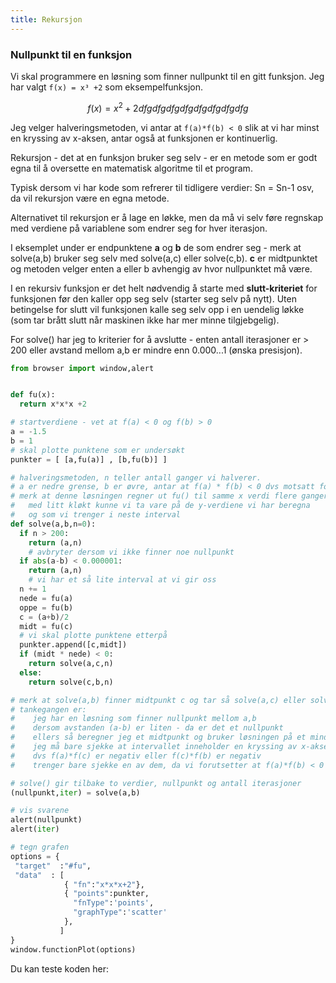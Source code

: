 ```yaml
---
title: Rekursjon
---
```


### Nullpunkt til en funksjon

Vi skal programmere en løsning som finner nullpunkt til en gitt funksjon.
Jeg har valgt `f(x) = x³ +2` som eksempelfunksjon.

```math 
f(x) = x^2+2dfgdfgdfg
dfgdfg
dfg
dfg
dfg
```


Jeg velger halveringsmetoden, vi antar at `f(a)*f(b) < 0` slik at vi har minst
en kryssing av x-aksen, antar også at funksjonen er kontinuerlig.

Rekursjon - det at en funksjon bruker seg selv - er en metode som er godt egna til å oversette
en matematisk algoritme til et program.

Typisk dersom vi har kode som refrerer til tidligere verdier: Sn = Sn-1 osv, da vil rekursjon
være en egna metode.

Alternativet til rekursjon er å lage en løkke, men da må vi selv føre regnskap med verdiene på
variablene som endrer seg for hver iterasjon.

I eksemplet under er endpunktene **a** og **b** de som endrer seg - merk
at solve(a,b) bruker seg selv med solve(a,c) eller solve(c,b). **c** er midtpunktet
og metoden velger enten a eller b avhengig av hvor nullpunktet må være.

I en rekursiv funksjon er det helt nødvendig å starte med **slutt-kriteriet** for funksjonen
før den kaller opp seg selv (starter seg selv på nytt).
Uten betingelse for slutt vil funksjonen kalle seg selv opp i en uendelig løkke
(som tar brått slutt når maskinen ikke har mer minne tilgjebgelig).

For solve() har jeg to kriterier for å avslutte - enten antall iterasjoner er > 200
eller avstand mellom a,b er mindre enn 0.000...1 (ønska presisjon).


```python
from browser import window,alert


def fu(x):
  return x*x*x +2

# startverdiene - vet at f(a) < 0 og f(b) > 0
a = -1.5
b = 1
# skal plotte punktene som er undersøkt
punkter = [ [a,fu(a)] , [b,fu(b)] ]

# halveringsmetoden, n teller antall ganger vi halverer.
# a er nedre grense, b er øvre, antar at f(a) * f(b) < 0 dvs motsatt fortegn
# merk at denne løsningen regner ut fu() til samme x verdi flere ganger
#   med litt kløkt kunne vi ta vare på de y-verdiene vi har beregna
#   og som vi trenger i neste interval
def solve(a,b,n=0):
  if n > 200:
    return (a,n)
    # avbryter dersom vi ikke finner noe nullpunkt
  if abs(a-b) < 0.000001:
    return (a,n)
    # vi har et så lite interval at vi gir oss
  n += 1
  nede = fu(a)
  oppe = fu(b)
  c = (a+b)/2
  midt = fu(c)
  # vi skal plotte punktene etterpå
  punkter.append([c,midt])
  if (midt * nede) < 0:
    return solve(a,c,n)
  else:
    return solve(c,b,n)

# merk at solve(a,b) finner midtpunkt c og tar så solve(a,c) eller solve(c,b)
# tankegangen er:  
#    jeg har en løsning som finner nullpunkt mellom a,b 
#    dersom avstanden (a-b) er liten - da er det et nullpunkt
#    ellers så beregner jeg et midtpunkt og bruker løsningen på et mindre intervall
#    jeg må bare sjekke at intervallet inneholder en kryssing av x-aksen
#    dvs f(a)*f(c) er negativ eller f(c)*f(b) er negativ
#    trenger bare sjekke en av dem, da vi forutsetter at f(a)*f(b) < 0

# solve() gir tilbake to verdier, nullpunkt og antall iterasjoner
(nullpunkt,iter) = solve(a,b)

# vis svarene
alert(nullpunkt)
alert(iter)

# tegn grafen
options = {
 "target"  :"#fu",
 "data"  : [
            { "fn":"x*x*x+2"},
            { "points":punkter, 
              "fnType":'points',
              "graphType":'scatter'
            }, 
           ]
}
window.functionPlot(options)

```

Du kan teste koden her:

<quest-ion height="45" qid="84310"></quest-ion>